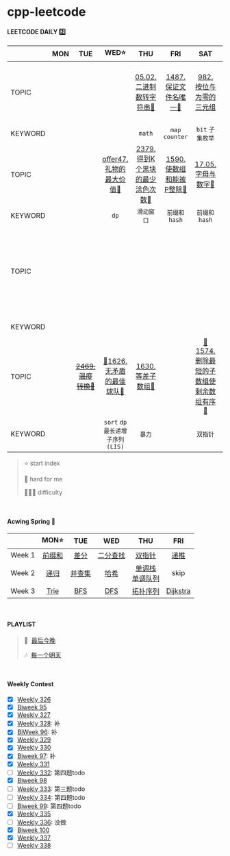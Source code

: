 # cpp-leetcode

#### LEETCODE DAILY 2️⃣
|       |MON|TUE|WED⭐|THU|FRI|SAT|SUN|
|  ---  |:-:|:-:|:-:|:-:|:-:|:-:|:-:|
|TOPIC  |   |   |   |[05.02. 二进制数转字符串🧡](/workspace/%E9%9D%A2%E8%AF%95%E9%A2%9805.02%20%E4%BA%8C%E8%BF%9B%E5%88%B6%E6%95%B0%E8%BD%AC%E5%AD%97%E7%AC%A6%E4%B8%B2.cpp)|[1487. 保证文件名唯一🧡](/workspace/1487.%E4%BF%9D%E8%AF%81%E6%96%87%E4%BB%B6%E5%90%8D%E5%94%AF%E4%B8%80.cpp)|[982. 按位与为零的三元组](/markdown/LC982.%20%E6%8C%89%E4%BD%8D%E4%B8%8E%E4%B8%BA0%E7%9A%84%E4%B8%89%E5%85%83%E7%BB%84.md)|[1599. 经营摩天轮的最大利润🧡](/workspace/1599.%E7%BB%8F%E8%90%A5%E6%91%A9%E5%A4%A9%E8%BD%AE%E7%9A%84%E6%9C%80%E5%A4%A7%E5%88%A9%E6%B6%A6.cpp)|
|KEYWORD|   |   |   |`math`|`map`<br/>`counter`|`bit` `子集枚举`|`模拟`|
|TOPIC  |   |   |[offer47. 礼物的最大价值🧡](https://leetcode.cn/problems/li-wu-de-zui-da-jie-zhi-lcof/)|[2379. 得到K个黑块的最少涂色次数💚](/workspace/2379.%E5%BE%97%E5%88%B0-k-%E4%B8%AA%E9%BB%91%E5%9D%97%E7%9A%84%E6%9C%80%E5%B0%91%E6%B6%82%E8%89%B2%E6%AC%A1%E6%95%B0.cpp)|[1590. 使数组和能被P整除🧡](/workspace/1590.%E4%BD%BF%E6%95%B0%E7%BB%84%E5%92%8C%E8%83%BD%E8%A2%AB-p-%E6%95%B4%E9%99%A4.cpp)|[17.05. 字母与数字🧡](/markdown/17.05.%20%E5%AD%97%E6%AF%8D%E4%B8%8E%E6%95%B0%E5%AD%97.md)|
|KEYWORD|   |   |`dp`|`滑动窗口`|`前缀和`<br/>`hash`|`前缀和`<br/>`hash`|
|TOPIC  |   |   |   |   |   |   |[📌1625. 执行操作后字典序最小的字符串🧡](https://leetcode.cn/problems/lexicographically-smallest-string-after-applying-operations/)|
|KEYWORD|   |   |   |   |   |   |`BFS` `枚举`|
|TOPIC  |   |~~[2469. 温度转换💚](https://leetcode.cn/problems/convert-the-temperature/)~~|[📌1626. 无矛盾的最佳球队🧡](/workspace/1626.%E6%97%A0%E7%9F%9B%E7%9B%BE%E7%9A%84%E6%9C%80%E4%BD%B3%E7%90%83%E9%98%9F.cpp)|[1630. 等差子数组🧡](/workspace/1630.%E7%AD%89%E5%B7%AE%E5%AD%90%E6%95%B0%E7%BB%84.cpp)|  |[📌1574. 删除最短的子数组使剩余数组有序🧡](/workspace/1574.%E5%88%A0%E9%99%A4%E6%9C%80%E7%9F%AD%E7%9A%84%E5%AD%90%E6%95%B0%E7%BB%84%E4%BD%BF%E5%89%A9%E4%BD%99%E6%95%B0%E7%BB%84%E6%9C%89%E5%BA%8F.cpp)|~~[2395. 和相等的子数组💚](https://leetcode.cn/problems/find-subarrays-with-equal-sum/)~~|
|KEYWORD|   |   |`sort` `dp` `最长递增子序列(LIS)`|`暴力`|  |`双指针`|`map`|


> ⭐ start index
> 
> 📌 hard for me
> 
> 💚🧡💔 difficulty

<br/>

#### Acwing Spring 📅
|       |MON⭐|TUE|WED|THU|FRI|
|  ---  |:-:|:-:|:-:|:-:|:-:|
|Week 1|[前缀和](/acwing/Spring/D1_%E5%89%8D%E7%BC%80%E5%92%8C.md)|[差分](/acwing/Spring/D2_%E5%B7%AE%E5%88%86.md)|[二分查找](/acwing/Spring/D3_%E4%BA%8C%E5%88%86.md)|[双指针](/acwing/Spring/D4_%E5%8F%8C%E6%8C%87%E9%92%88.md)|[递推](/acwing/Spring/D5_%E9%80%92%E6%8E%A8.md)|
|Week 2|[递归](/acwing/Spring/D6_%E9%80%92%E5%BD%92.md)|[并查集](/acwing/Spring/D7_%E5%B9%B6%E6%9F%A5%E9%9B%86.md)|[哈希](/acwing/Spring/D8_%E5%93%88%E5%B8%8C.md)|[单调栈](/acwing/Section%202/3_%E5%8D%95%E8%B0%83%E6%A0%88.cpp)<br/>[单调队列](/acwing/Section%202/4_%E5%8D%95%E8%B0%83%E9%98%9F%E5%88%97.cpp)| skip |
|Week 3|[Trie](/acwing/Spring/D11_Trie.md)|[BFS](/acwing/Spring/D12_BFS.md)|[DFS](/acwing/Spring/D12_BFS.md)|[拓扑序列](/acwing/Spring/D14_%E6%8B%93%E6%89%91%E5%BA%8F%E5%88%97.md)|[Dijkstra](/acwing/Spring/D15_Dijkstra.md)|


<br/>

#### PLAYLIST
> 🎵&nbsp; [最后今晚](https://c6.y.qq.com/base/fcgi-bin/u?__=2KqhcQ) &emsp; 
>
> 🎶&nbsp; [每一个明天](https://c6.y.qq.com/base/fcgi-bin/u?__=2meCbH)

<br/>

#### Weekly Contest
- [x] [Weekly 326](/record/2023/Weekly%20326.md)
- [x] [Biweek 95](/record/2023/Biweekly%2095.md)
- [x] [Weekly 327](/record/2023/Weekly%20327.md)
- [x] [Weekly 328](/record/2023/Weekly%20328.md): 补
- [x] [BiWeek 96](/record/2023/Biweekly%2096.md): 补
- [x] [Weekly 329](/record/2023/Weekly%20329.md)
- [x] [Weekly 330](/record/2023/Weekly%20330.md)
- [x] [Biweek 97](/record/2023/Biweekly%2097.md): 补
- [x] [Weekly 331](/record/2023/Weekly%20331.md)
- [ ] [Weekly 332](/record/2023/Weekly%20332.md): 第四题todo
- [x] [Biweek 98](/record/2023/Biweekly%2098.md)
- [ ] [Weekly 333](/record/2023/Weekly%20333.md): 第三题todo
- [ ] [Weekly 334](/record/2023/Weekly%20334.md): 第四题todo
- [ ] [Biweek 99](/record/2023/Biweekly%2099.md): 第四题todo
- [x] [Weekly 335](/record/2023/Weekly%20335.md)
- [ ] [Weekly 336](https://leetcode.cn/contest/weekly-contest-336/): 没做
- [x] [Biweek 100](/record/2023/Biweekly%20100.md)
- [x] [Weekly 337](/record/2023/Weekly%20337.md)
- [ ] [Weekly 338]()